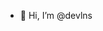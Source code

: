 - 👋 Hi, I’m @devlns


<!---
devlns/devlns is a ✨ special ✨ repository because its `README.md` (this file) appears on your GitHub profile.
You can click the Preview link to take a look at your changes.
--->
